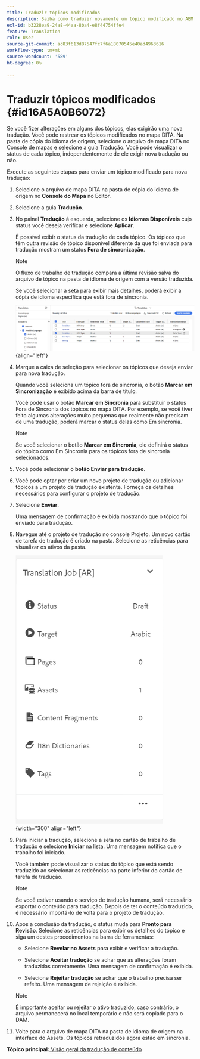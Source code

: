 ```yaml
---
title: Traduzir tópicos modificados
description: Saiba como traduzir novamente um tópico modificado no AEM Guides.
exl-id: b3228ea9-24a8-44aa-8ba4-e8f44754ffe4
feature: Translation
role: User
source-git-commit: ac83f613d87547fc7f6a18070545e40ad4963616
workflow-type: tm+mt
source-wordcount: '589'
ht-degree: 0%

---
```


# Traduzir tópicos modificados {#id16A5A0B6072}

Se você fizer alterações em alguns dos tópicos, elas exigirão uma nova tradução. Você pode rastrear os tópicos modificados no mapa DITA. Na pasta de cópia do idioma de origem, selecione o arquivo de mapa DITA no Console de mapas e selecione a guia Tradução. Você pode visualizar o status de cada tópico, independentemente de ele exigir nova tradução ou não.

Execute as seguintes etapas para enviar um tópico modificado para nova tradução:

1. Selecione o arquivo de mapa DITA na pasta de cópia do idioma de origem no **Console do Mapa** no Editor.

1. Selecione a guia **Tradução**.

1. No painel **Tradução** à esquerda, selecione os **Idiomas Disponíveis** cujo status você deseja verificar e selecione **Aplicar**.

   É possível exibir o status da tradução de cada tópico. Os tópicos que têm outra revisão de tópico disponível diferente da que foi enviada para tradução mostram um status **Fora de sincronização**.

   >[!NOTE]
   >
   > O fluxo de trabalho de tradução compara a última revisão salva do arquivo de tópico na pasta de idioma de origem com a versão traduzida.

   Se você selecionar a seta para exibir mais detalhes, poderá exibir a cópia de idioma específica que está fora de sincronia.

   ![](images/out-of-sync-uuid-new.png){align="left"}

1. Marque a caixa de seleção para selecionar os tópicos que deseja enviar para nova tradução.

   Quando você seleciona um tópico fora de sincronia, o botão **Marcar em Sincronização** é exibido acima da barra de título.

   Você pode usar o botão **Marcar em Sincronia** para substituir o status Fora de Sincronia dos tópicos no mapa DITA.  Por exemplo, se você tiver feito algumas alterações muito pequenas que realmente não precisam de uma tradução, poderá marcar o status delas como Em sincronia.

   >[!NOTE]
   >
   > Se você selecionar o botão **Marcar em Sincronia**, ele definirá o status do tópico como Em Sincronia para os tópicos fora de sincronia selecionados.

1. Você pode selecionar o **botão Enviar para tradução**.

1. Você pode optar por criar um novo projeto de tradução ou adicionar tópicos a um projeto de tradução existente. Forneça os detalhes necessários para configurar o projeto de tradução.

1. Selecione **Enviar**.

   Uma mensagem de confirmação é exibida mostrando que o tópico foi enviado para tradução.

1. Navegue até o projeto de tradução no console Projeto. Um novo cartão de tarefa de tradução é criado na pasta. Selecione as reticências para visualizar os ativos da pasta.

   ![](images/incremental-job-new.png){width="300" align="left"}

1. Para iniciar a tradução, selecione a seta no cartão de trabalho de tradução e selecione **Iniciar** na lista. Uma mensagem notifica que o trabalho foi iniciado.

   Você também pode visualizar o status do tópico que está sendo traduzido ao selecionar as reticências na parte inferior do cartão de tarefa de tradução.

   >[!NOTE]
   >
   > Se você estiver usando o serviço de tradução humana, será necessário exportar o conteúdo para tradução. Depois de ter o conteúdo traduzido, é necessário importá-lo de volta para o projeto de tradução.

1. Após a conclusão da tradução, o status muda para **Pronto para Revisão**. Selecione as reticências para exibir os detalhes do tópico e siga um destes procedimentos na barra de ferramentas:

   - Selecione **Revelar no Assets** para exibir e verificar a tradução.

   - Selecione **Aceitar tradução** se achar que as alterações foram traduzidas corretamente. Uma mensagem de confirmação é exibida.

   - Selecione **Rejeitar tradução** se achar que o trabalho precisa ser refeito. Uma mensagem de rejeição é exibida.

   >[!NOTE]
   >
   > É importante aceitar ou rejeitar o ativo traduzido, caso contrário, o arquivo permanecerá no local temporário e não será copiado para o DAM.

1. Volte para o arquivo de mapa DITA na pasta de idioma de origem na interface do Assets. Os tópicos retraduzidos agora estão em sincronia.


**Tópico principal:**&#x200B;[&#x200B; Visão geral da tradução de conteúdo](translation.md)
